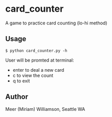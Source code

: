 # card_counter
A game to practice card counting (lo-hi method)

## Usage
`$ python card_counter.py -h`

User will be promted at terminal:
- enter to deal a new card
- c to view the count
- q to exit


## Author
Meer (Miriam) Williamson, Seattle WA 